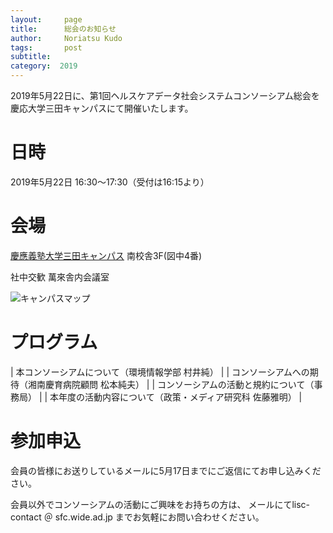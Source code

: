```yaml
---
layout:     page
title:      総会のお知らせ
author:     Noriatsu Kudo
tags: 		post 
subtitle:  	
category:  2019
---
```

<!-- Start Writing Below in Markdown -->
2019年5月22日に、第1回ヘルスケアデータ社会システムコンソーシアム総会を慶応大学三田キャンパスにて開催いたします。

# 日時
2019年5月22日 16:30～17:30（受付は16:15より）

# 会場
[慶應義塾大学三田キャンパス](https://www.keio.ac.jp/ja/maps/mita.html) 南校舎3F(図中4番)

社中交歓 萬來舎内会議室

![キャンパスマップ](https://www.keio.ac.jp/ja/assets/images/maps/mita/img_05_JA.jpg)

# プログラム


| 本コンソーシアムについて（環境情報学部 村井純） |
| コンソーシアムへの期待（湘南慶育病院顧問 松本純夫） |
| コンソーシアムの活動と規約について（事務局） |
| 本年度の活動内容について（政策・メディア研究科 佐藤雅明） |

# 参加申込
会員の皆様にお送りしているメールに5月17日までにご返信にてお申し込みください。

会員以外でコンソーシアムの活動にご興味をお持ちの方は、 メールにてlisc-contact ＠ sfc.wide.ad.jp までお気軽にお問い合わせください。
